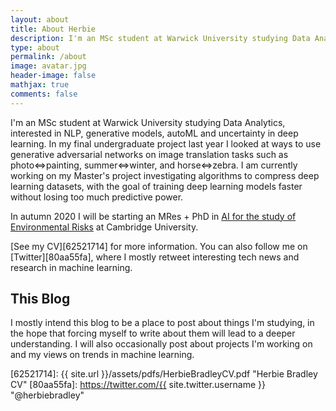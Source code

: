 ```yaml
---
layout: about
title: About Herbie
description: I'm an MSc student at Warwick University studying Data Analytics.
type: about
permalink: /about
image: avatar.jpg
header-image: false
mathjax: true
comments: false
---
```


I'm an MSc student at Warwick University studying Data Analytics, interested in NLP, generative models, autoML and uncertainty in deep learning.
In my final undergraduate project last year I looked at ways to use generative adversarial networks on image translation tasks such as photo$\Leftrightarrow$painting,
summer$\Leftrightarrow$winter, and horse$\Leftrightarrow$zebra. I am currently working on my Master's project investigating algorithms to compress deep learning datasets, with the goal of training deep learning models faster without losing too much predictive power.

In autumn 2020 I will be starting an MRes + PhD in [AI for the study of Environmental Risks][ai4er] at Cambridge University.

[See my CV][62521714] for more information. You can also follow me on [Twitter][80aa55fa], where I mostly retweet interesting tech news and research in machine learning.

## This Blog

I mostly intend this blog to be a place to post about things I'm studying, in the hope that forcing myself to write about them will lead to a deeper understanding.
I will also occasionally post about projects I'm working on and my views on trends in machine learning.

  [ai4er]: https://ai4er-cdt.esc.cam.ac.uk/ "AI for the study of Environmental Risks CDT"
  [62521714]: {{ site.url }}/assets/pdfs/HerbieBradleyCV.pdf "Herbie Bradley CV"
  [80aa55fa]: https://twitter.com/{{ site.twitter.username }} "@herbiebradley"
